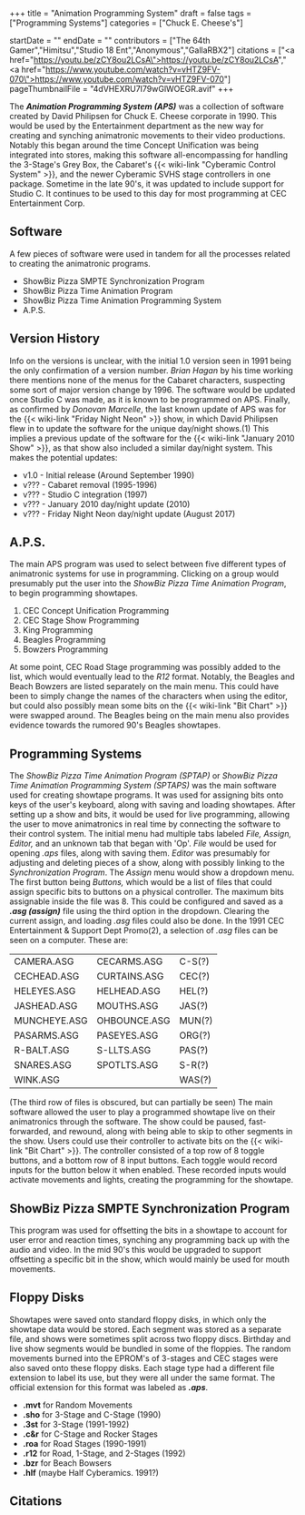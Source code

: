 +++
title = "Animation Programming System"
draft = false
tags = ["Programming Systems"]
categories = ["Chuck E. Cheese's"]


startDate = ""
endDate = ""
contributors = ["The 64th Gamer","Himitsu","Studio 18 Ent","Anonymous","GallaRBX2"]
citations = ["<a href=\"https://youtu.be/zCY8ou2LCsA\">https://youtu.be/zCY8ou2LCsA</a>","<a href=\"https://www.youtube.com/watch?v=vHTZ9FV-070\">https://www.youtube.com/watch?v=vHTZ9FV-070</a>"]
pageThumbnailFile = "4dVHEXRU7I79wGlWOEGR.avif"
+++

The ***Animation Programming System (APS)*** was a collection of software created by David Philipsen for Chuck E. Cheese corporate in 1990. This would be used by the Entertainment department as the new way for creating and synching animatronic movements to their video productions. Notably this began around the time Concept Unification was being integrated into stores, making this software all-encompassing for handling the 3-Stage's Grey Box, the Cabaret's {{< wiki-link "Cyberamic Control System" >}}, and the newer Cyberamic SVHS stage controllers in one package. Sometime in the late 90's, it was updated to include support for Studio C. It continues to be used to this day for most programming at CEC Entertainment Corp.

## Software

A few pieces of software were used in tandem for all the processes related to creating the animatronic programs.

- ShowBiz Pizza SMPTE Synchronization Program
- ShowBiz Pizza Time Animation Program
- ShowBiz Pizza Time Animation Programming System
- A.P.S.

## Version History

Info on the versions is unclear, with the initial 1.0 version seen in 1991 being the only confirmation of a version number. *Brian Hagan* by his time working there mentions none of the menus for the Cabaret characters, suspecting some sort of major version change by 1996. The software would be updated once Studio C was made, as it is known to be programmed on APS. Finally, as confirmed by *Donovan Marcelle*, the last known update of APS was for the {{< wiki-link "Friday Night Neon" >}} show, in which David Philipsen flew in to update the software for the unique day/night shows.(1) This implies a previous update of the software for the {{< wiki-link "January 2010 Show" >}}, as that show also included a similar day/night system. This makes the potential updates:

- v1.0 - Initial release (Around September 1990)
- v??? - Cabaret removal (1995-1996)
- v??? - Studio C integration (1997)
- v??? - January 2010 day/night update (2010)
- v??? - Friday Night Neon day/night update (August 2017)

## A.P.S.

The main APS program was used to select between five different types of animatronic systems for use in programming. Clicking on a group would presumably put the user into the *ShowBiz Pizza Time Animation Program*, to begin programming showtapes.

1. CEC Concept Unification Programming
2. CEC Stage Show Programming
3. King Programming
4. Beagles Programming
5. Bowzers Programming

At some point, CEC Road Stage programming was possibly added to the list, which would eventually lead to the *R12* format. Notably, the Beagles and Beach Bowzers are listed separately on the main menu. This could have been to simply change the names of the characters when using the editor, but could also possibly mean some bits on the {{< wiki-link "Bit Chart" >}} were swapped around. The Beagles being on the main menu also provides evidence towards the rumored 90's Beagles showtapes.

## Programming Systems

The *ShowBiz Pizza Time Animation Program (SPTAP)* or *ShowBiz Pizza Time Animation Programming System (SPTAPS)* was the main software used for creating showtape programs. It was used for assigning bits onto keys of the user's keyboard, along with saving and loading showtapes. After setting up a show and bits, it would be used for live programming, allowing the user to move animatronics in real time by connecting the software to their control system. The initial menu had multiple tabs labeled *File, Assign, Editor,* and an unknown tab that began with 'Op'. *File* would be used for opening *.aps* files, along with saving them. *Editor* was presumably for adjusting and deleting pieces of a show, along with possibly linking to the *Synchronization Program*. The *Assign* menu would show a dropdown menu. The first button being *Buttons,* which would be a list of files that could assign specific bits to buttons on a physical controller. The maximum bits assignable inside the file was 8. This could be configured and saved as a ***.asg (assign)*** file using the third option in the dropdown. Clearing the current assign, and loading *.asg* files could also be done. In the 1991 CEC Entertainment &amp; Support Dept Promo(2), a selection of *.asg* files can be seen on a computer. These are:

|              |              |        |
|--------------|--------------|--------|
| CAMERA.ASG   | CECARMS.ASG  | C-S(?) |
| CECHEAD.ASG  | CURTAINS.ASG | CEC(?) |
| HELEYES.ASG  | HELHEAD.ASG  | HEL(?) |
| JASHEAD.ASG  | MOUTHS.ASG   | JAS(?) |
| MUNCHEYE.ASG | OHBOUNCE.ASG | MUN(?) |
| PASARMS.ASG  | PASEYES.ASG  | ORG(?) |
| R-BALT.ASG   | S-LLTS.ASG   | PAS(?) |
| SNARES.ASG   | SPOTLTS.ASG  | S-R(?) |
| WINK.ASG     |              | WAS(?) |

(The third row of files is obscured, but can partially be seen) The main software allowed the user to play a programmed showtape live on their animatronics through the software. The show could be paused, fast-forwarded, and rewound, along with being able to skip to other segments in the show. Users could use their controller to activate bits on the {{< wiki-link "Bit Chart" >}}. The controller consisted of a top row of 8 toggle buttons, and a bottom row of 8 input buttons. Each toggle would record inputs for the button below it when enabled. These recorded inputs would activate movements and lights, creating the programming for the showtape.

## ShowBiz Pizza SMPTE Synchronization Program

This program was used for offsetting the bits in a showtape to account for user error and reaction times, synching any programming back up with the audio and video. In the mid 90's this would be upgraded to support offsetting a specific bit in the show, which would mainly be used for mouth movements.

## Floppy Disks

Showtapes were saved onto standard floppy disks, in which only the showtape data would be stored. Each segment was stored as a separate file, and shows were sometimes split across two floppy discs. Birthday and live show segments would be bundled in some of the floppies. The random movements burned into the EPROM's of 3-stages and CEC stages were also saved onto these floppy disks. Each stage type had a different file extension to label its use, but they were all under the same format. The official extension for this format was labeled as ***.aps***.

- **.mvt** for Random Movements
- **.sho** for 3-Stage and C-Stage (1990)
- **.3st** for 3-Stage (1991-1992)
- **.c&amp;r** for C-Stage and Rocker Stages
- **.roa** for Road Stages (1990-1991)
- **.r12** for Road, 1-Stage, and 2-Stages (1992)
- **.bzr** for Beach Bowsers
- **.hlf** (maybe Half Cyberamics. 1991?)

## Citations